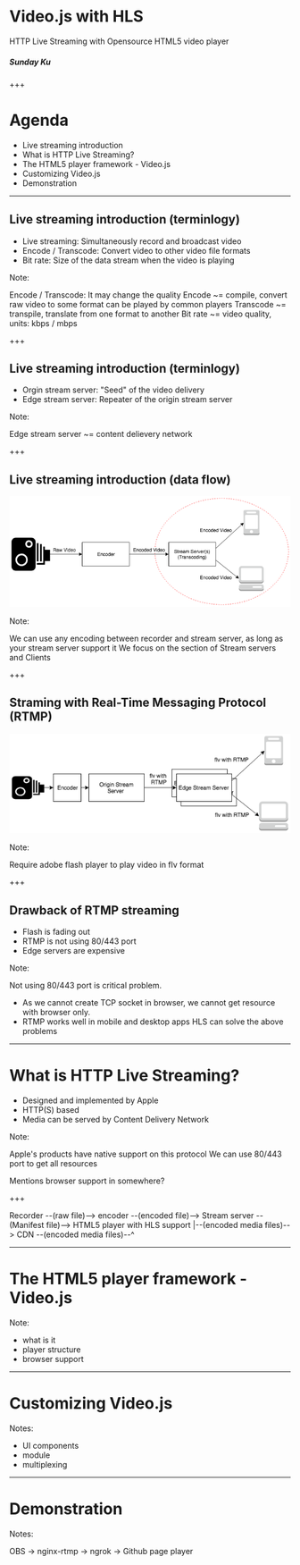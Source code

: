 # Video.js with HLS

HTTP Live Streaming with Opensource HTML5 video player

##### Sunday Ku

+++

# Agenda

- Live streaming introduction
- What is HTTP Live Streaming?
- The HTML5 player framework - Video.js
- Customizing Video.js
- Demonstration

---

## Live streaming introduction (terminlogy)

- Live streaming: Simultaneously record and broadcast video
- Encode / Transcode: Convert video to other video file formats
- Bit rate: Size of the data stream when the video is playing

Note:

Encode / Transcode: It may change the quality
Encode ~= compile, convert raw video to some format can be played by common players
Transcode ~= transpile, translate from one format to another
Bit rate ~= video quality, units: kbps / mbps

+++

## Live streaming introduction (terminlogy)

- Orgin stream server: "Seed" of the video delivery
- Edge stream server: Repeater of the origin stream server

Note:

Edge stream server ~= content delievery network

+++

## Live streaming introduction (data flow)

![General streaming data flow](images/Live-Streaming-Data-Flow.png "General streaming data flow")

Note:

We can use any encoding between recorder and stream server, as long as your stream server support it
We focus on the section of Stream servers and Clients

+++

## Straming with Real-Time Messaging Protocol (RTMP)

![RTMP streaming data flow](images/RTMP-Data-Flow.png "RTMP streaming data flow")

Note:

Require adobe flash player to play video in flv format

+++

## Drawback of RTMP streaming

- Flash is fading out
- RTMP is not using 80/443 port
- Edge servers are expensive

Note:

Not using 80/443 port is critical problem.
- As we cannot create TCP socket in browser, we cannot get resource with browser only.
- RTMP works well in mobile and desktop apps
HLS can solve the above problems

---

# What is HTTP Live Streaming?

- Designed and implemented by Apple
- HTTP(S) based
- Media can be served by Content Delivery Network

Note:

Apple's products have native support on this protocol
We can use 80/443 port to get all resources

Mentions browser support in somewhere?

+++

Recorder --(raw file)--> encoder --(encoded file)--> Stream server --(Manifest file)--> HTML5 player with HLS support
                                                       |--(encoded media files)--> CDN --(encoded media files)--^

---

# The HTML5 player framework - Video.js

Note:

- what is it
- player structure
- browser support

---

# Customizing Video.js

Notes:

- UI components
- module
- multiplexing

---

# Demonstration

Notes:

OBS -> nginx-rtmp -> ngrok -> Github page player